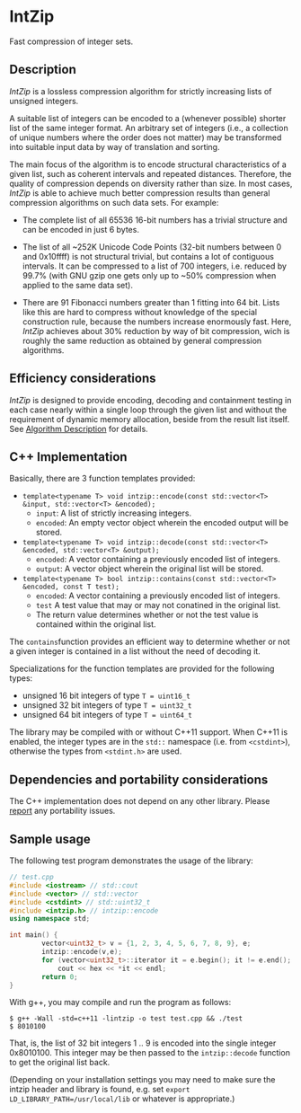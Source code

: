 # IntZip
Fast compression of integer sets.

## Description

_IntZip_ is a lossless compression algorithm for strictly increasing lists of unsigned integers.

A suitable list of integers can be encoded to a (whenever possible) shorter list of the same integer format. An arbitrary set of integers (i.e., a collection of unique numbers where the order does not matter) may be transformed into suitable input data by way of translation and sorting.

The main focus of the algorithm is to encode structural characteristics of a given list, such as coherent intervals and repeated distances. Therefore, the quality of compression depends on diversity rather than size. In most cases, _IntZip_ is able to achieve much better compression results than general compression algorithms on such data sets. For example:

* The complete list of all 65536 16-bit numbers has a trivial structure and can be encoded in just 6 bytes.

* The list of all ~252K Unicode Code Points (32-bit numbers between 0 and 0x10ffff) is not structural trivial, but contains a lot of contiguous intervals. It can be compressed to a list of 700 integers, i.e. reduced by 99.7% (with GNU gzip one gets only up to ~50% compression when applied to the same data set).

* There are 91 Fibonacci numbers greater than 1 fitting into 64 bit. Lists like this are hard to compress without knowledge of the special construction rule, because the numbers increase enormously fast. Here, _IntZip_ achieves about 30% reduction by way of bit compression, wich is roughly the same reduction as obtained by general compression algorithms.

## Efficiency considerations

_IntZip_ is designed to provide encoding, decoding and containment testing in each case nearly within a single loop through the given list and without the requirement of dynamic memory allocation, beside from the result list itself. See [Algorithm Description](https://github.com/boethin/intzip/wiki/Algorithm-Description) for details.

## C++ Implementation

Basically, there are 3 function templates provided:

* `template<typename T> void intzip::encode(const std::vector<T> &input, std::vector<T> &encoded);`
  * `input`: A list of strictly increasing integers.
  * `encoded`: An empty vector object wherein the encoded output will be stored.
* `template<typename T> void intzip::decode(const std::vector<T> &encoded, std::vector<T> &output);`
  * `encoded`: A vector containing a previously encoded list of integers.
  * `output`: A vector object wherein the original list will be stored.
* `template<typename T> bool intzip::contains(const std::vector<T> &encoded, const T test);`
  * `encoded`: A vector containing a previously encoded list of integers.
  * `test` A test value that may or may not conatined in the original list.
  * The return value determines whether or not the test value is contained within the original list.

The `contains`function provides an efficient way to determine whether or not a given integer is contained in a list without the need of decoding it.

Specializations for the function templates are provided for the following types:

* unsigned 16 bit integers of type `T = uint16_t`
* unsigned 32 bit integers of type `T = uint32_t`
* unsigned 64 bit integers of type `T = uint64_t`

The library may be compiled with or without C++11 support. When C++11 is enabled, the integer types are in the `std::` namespace (i.e. from `<cstdint>`), otherwise the types from `<stdint.h>` are used.

## Dependencies and portability considerations

The C++ implementation does not depend on any other library. Please [report](https://github.com/boethin/intzip/issues) any portability issues.

## Sample usage

The following test program demonstrates the usage of the library:

```C++
// test.cpp
#include <iostream> // std::cout
#include <vector> // std::vector
#include <cstdint> // std::uint32_t
#include <intzip.h> // intzip::encode
using namespace std;

int main() {
        vector<uint32_t> v = {1, 2, 3, 4, 5, 6, 7, 8, 9}, e;
        intzip::encode(v,e);
        for (vector<uint32_t>::iterator it = e.begin(); it != e.end(); ++it)
            cout << hex << *it << endl;
        return 0;
}
```

With g++, you may compile and run the program as follows:
```
$ g++ -Wall -std=c++11 -lintzip -o test test.cpp && ./test
$ 8010100
```
That, is, the list of 32 bit integers 1 .. 9 is encoded into the single integer 0x8010100. This integer may be then passed to the  `intzip::decode` function to get the original list back.

(Depending on your installation settings you may need to make sure the intzip header and library is found, e.g. set `export LD_LIBRARY_PATH=/usr/local/lib` or whatever is appropriate.)


